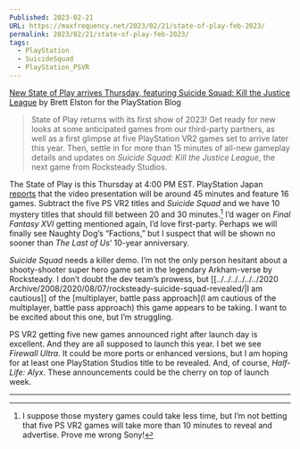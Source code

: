```yaml
---
Published: 2023-02-21
URL: https://maxfrequency.net/2023/02/21/state-of-play-feb-2023/
permalink: 2023/02/21/state-of-play-feb-2023/
tags:
  - PlayStation
  - SuicideSquad
  - PlayStation_PSVR
---
```

[New State of Play arrives Thursday, featuring Suicide Squad: Kill the Justice League](https://blog.playstation.com/2023/02/21/new-state-of-play-arrives-thursday-featuring-suicide-squad-kill-the-justice-league/) by Brett Elston for the PlayStation Blog

> State of Play returns with its first show of 2023! Get ready for new looks at some anticipated games from our third-party partners, as well as a first glimpse at five PlayStation VR2 games set to arrive later this year. Then, settle in for more than 15 minutes of all-new gameplay details and updates on *Suicide Squad: Kill the Justice League*, the next game from Rocksteady Studios.

The State of Play is this Thursday at 4:00 PM EST. PlayStation Japan [reports](https://twitter.com/Okami13_/status/1628082643098120194) that the video presentation will be around 45 minutes and feature 16 games. Subtract the five PS VR2 titles and *Suicide Squad* and we have 10 mystery titles that should fill between 20 and 30 minutes.[^1] I’d wager on *Final Fantasy XVI* getting mentioned again, I’d love first-party. Perhaps we will finally see Naughty Dog’s “Factions,” but I suspect that will be shown no sooner than *The Last of Us*‘ 10-year anniversary.

*Suicide Squad* needs a killer demo. I’m not the only person hesitant about a shooty-shooter super hero game set in the legendary Arkham-verse by Rocksteady. I don’t doubt the dev team’s prowess, but [[../../../../../../2020 Archive/2008/2020/08/07/rocksteady-suicide-squad-revealed/|I am cautious]] of the [multiplayer, battle pass approach](I am cautious of the multiplayer, battle pass approach) this game appears to be taking. I want to be excited about this one, but I’m struggling.

PS VR2 getting five new games announced right after launch day is excellent. And they are all supposed to launch this year. I bet we see *Firewall Ultra*. It could be more ports or enhanced versions, but I am hoping for at least one PlayStation Studios title to be revealed. And, of course, *Half-Life: Alyx*. These announcements could be the cherry on top of launch week.

---
[^1]: I suppose those mystery games could take less time, but I’m not betting that five PS VR2 games will take more than 10 minutes to reveal and advertise. Prove me wrong Sony!